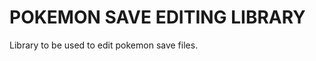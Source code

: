 POKEMON SAVE EDITING LIBRARY
============================

Library to be used to edit pokemon save files.
